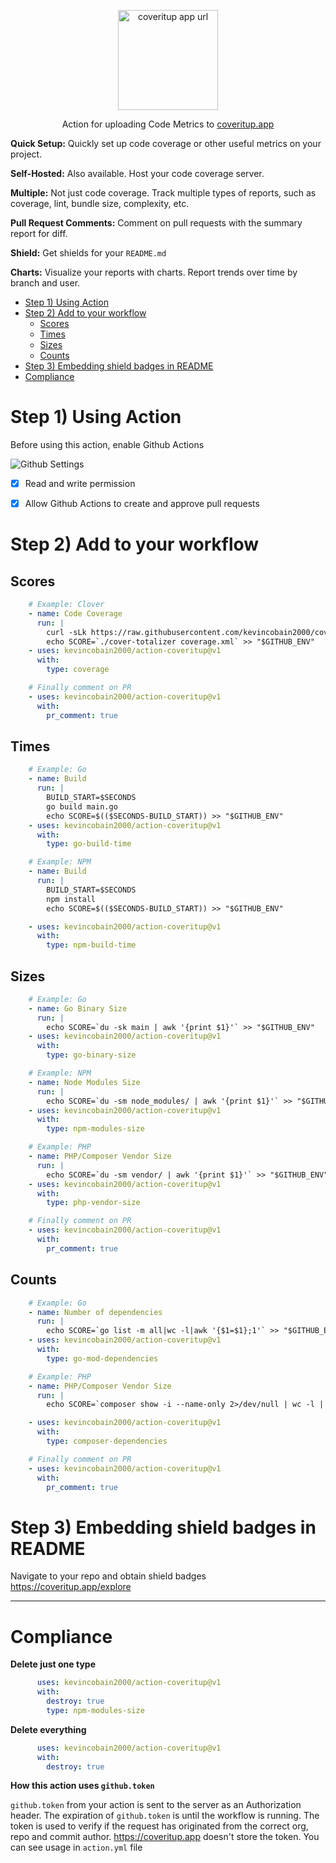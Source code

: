 <p align="center">
  <a href="https://coveritup.app">
    <img alt="coveritup app url" src="https://imgur.com/fHfULta.png" width="160">
  </a>
</p>
<p align="center">
  Action for uploading Code Metrics to <a href="https://coveritup.app">coveritup.app</a>
</p>

**Quick Setup:** Quickly set up code coverage or other useful metrics on your project.

**Self-Hosted:** Also available. Host your code coverage server.

**Multiple:** Not just code coverage. Track multiple types of reports, such as coverage, lint, bundle size, complexity, etc.

**Pull Request Comments:** Comment on pull requests with the summary report for diff.

**Shield:** Get shields for your `README.md`

**Charts:** Visualize your reports with charts. Report trends over time by branch and user.

- [Step 1) Using Action](#step-1-using-action)
- [Step 2) Add to your workflow](#step-2-add-to-your-workflow)
  - [Scores](#scores)
  - [Times](#times)
  - [Sizes](#sizes)
  - [Counts](#counts)
- [Step 3) Embedding shield badges in README](#step-3-embedding-shield-badges-in-readme)
- [Compliance](#compliance)


# Step 1) Using Action

Before using this action, enable Github Actions

![Github Settings](https://imgur.com/psKpD15.png)

- [x] Read and write permission
- [x] Allow Github Actions to create and approve pull requests


# Step 2) Add to your workflow

## Scores

```yaml
    # Example: Clover
    - name: Code Coverage
      run: |
        curl -sLk https://raw.githubusercontent.com/kevincobain2000/cover-totalizer/master/install.sh | sh
        echo SCORE=`./cover-totalizer coverage.xml` >> "$GITHUB_ENV"
    - uses: kevincobain2000/action-coveritup@v1
      with:
        type: coverage

    # Finally comment on PR
    - uses: kevincobain2000/action-coveritup@v1
      with:
        pr_comment: true
```

## Times

```yaml
    # Example: Go
    - name: Build
      run: |
        BUILD_START=$SECONDS
        go build main.go
        echo SCORE=$(($SECONDS-BUILD_START)) >> "$GITHUB_ENV"
    - uses: kevincobain2000/action-coveritup@v1
      with:
        type: go-build-time

    # Example: NPM
    - name: Build
      run: |
        BUILD_START=$SECONDS
        npm install
        echo SCORE=$(($SECONDS-BUILD_START)) >> "$GITHUB_ENV"

    - uses: kevincobain2000/action-coveritup@v1
      with:
        type: npm-build-time
```

## Sizes

```yaml
    # Example: Go
    - name: Go Binary Size
      run: |
        echo SCORE=`du -sk main | awk '{print $1}'` >> "$GITHUB_ENV"
    - uses: kevincobain2000/action-coveritup@v1
      with:
        type: go-binary-size

    # Example: NPM
    - name: Node Modules Size
      run: |
        echo SCORE=`du -sm node_modules/ | awk '{print $1}'` >> "$GITHUB_ENV"
    - uses: kevincobain2000/action-coveritup@v1
      with:
        type: npm-modules-size

    # Example: PHP
    - name: PHP/Composer Vendor Size
      run: |
        echo SCORE=`du -sm vendor/ | awk '{print $1}'` >> "$GITHUB_ENV"
    - uses: kevincobain2000/action-coveritup@v1
      with:
        type: php-vendor-size

    # Finally comment on PR
    - uses: kevincobain2000/action-coveritup@v1
      with:
        pr_comment: true
```

## Counts

```yaml
    # Example: Go
    - name: Number of dependencies
      run: |
        echo SCORE=`go list -m all|wc -l|awk '{$1=$1};1'` >> "$GITHUB_ENV"
    - uses: kevincobain2000/action-coveritup@v1
      with:
        type: go-mod-dependencies

    # Example: PHP
    - name: PHP/Composer Vendor Size
      run: |
        echo SCORE=`composer show -i --name-only 2>/dev/null | wc -l | awk '{print $NF}'` >> "$GITHUB_ENV"

    - uses: kevincobain2000/action-coveritup@v1
      with:
        type: composer-dependencies

    # Finally comment on PR
    - uses: kevincobain2000/action-coveritup@v1
      with:
        pr_comment: true
```

# Step 3) Embedding shield badges in README

Navigate to your repo and obtain shield badges https://coveritup.app/explore


---

# Compliance

**Delete just one type**

```yaml
      uses: kevincobain2000/action-coveritup@v1
      with:
        destroy: true
        type: npm-modules-size
```

**Delete everything**

```yaml
      uses: kevincobain2000/action-coveritup@v1
      with:
        destroy: true
```

**How this action uses `github.token`**

`github.token` from your action is sent to the server as an Authorization header.
The expiration of `github.token` is until the workflow is running.
The token is used to verify if the request has originated from the correct org, repo and commit author.
https://coveritup.app doesn't store the token.
You can see usage in `action.yml` file